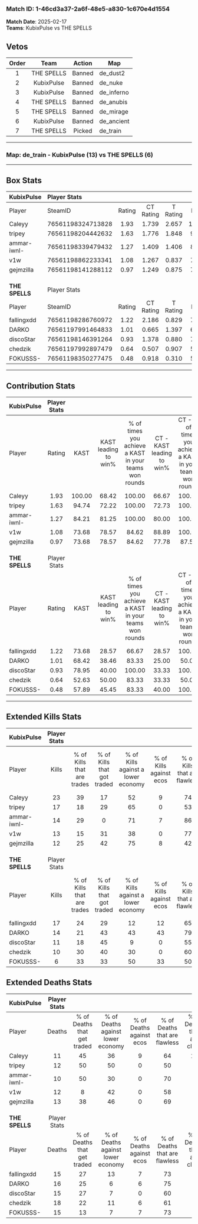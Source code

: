 ### Match ID: 1-46cd3a37-2a6f-48e5-a830-1c670e4d1554  
**Match Date**: 2025-02-17  
**Teams**: KubixPulse vs THE SPELLS  

## Vetos  

| Order | Team | Action | Map |
| :---: | :--: | :----: | --- |
| 1 | THE SPELLS | Banned | de_dust2 |
| 2 | KubixPulse | Banned | de_nuke |
| 3 | KubixPulse | Banned | de_inferno |
| 4 | THE SPELLS | Banned | de_anubis |
| 5 | THE SPELLS | Banned | de_mirage |
| 6 | KubixPulse | Banned | de_ancient |
| 7 | THE SPELLS | Picked | de_train |

---  

### **Map**: de_train - KubixPulse (13) vs THE SPELLS (6)  
---  

## Box Stats  

| **KubixPulse** | Player Stats      |        |           |          |        |       |       |         |        |      |     |
| :- | :- | :-: | :-: | :-: | :-: | :-: | :-: | :-: | :-: | :-: | :-: |
| Player         | SteamID           | Rating | CT Rating | T Rating |  KAST  |  ADR  | Kills | Assists | Deaths | K/D  | HS% |
| Caleyy         | 76561198324713828 |  1.93  |   1.739   |  2.657   | 100.00 | 115.7 |  23   |    6    |   11   | 2.09 | 60  |
| tripey         | 76561198204442632 |  1.63  |   1.776   |  1.848   | 94.74  | 120.8 |  17   |   11    |   12   | 1.42 | 52  |
| ammar-iwnl-    | 76561198339479432 |  1.27  |   1.409   |  1.406   | 84.21  | 69.8  |  14   |    2    |   10   | 1.40 | 57  |
| v1w            | 76561198862233341 |  1.08  |   1.267   |  0.837   | 73.68  | 67.0  |  13   |    2    |   12   | 1.08 | 46  |
| gejmzilla      | 76561198141288112 |  0.97  |   1.249   |  0.875   | 73.68  | 54.6  |  12   |    3    |   13   | 0.92 | 41  |
|                |                   |        |           |          |        |       |       |         |        |      |     |
|                |                   |        |           |          |        |       |       |         |        |      |     |
|                |                   |        |           |          |        |       |       |         |        |      |     |
| **THE SPELLS** | Player Stats      |        |           |          |        |       |       |         |        |      |     |
| Player         | SteamID           | Rating | CT Rating | T Rating |  KAST  |  ADR  | Kills | Assists | Deaths | K/D  | HS% |
| fallingxdd     | 76561198286760972 |  1.22  |   2.186   |  0.829   | 73.68  | 81.1  |  17   |    1    |   15   | 1.13 | 35  |
| DARKO          | 76561197991464833 |  1.01  |   0.665   |  1.397   | 68.42  | 76.5  |  14   |    4    |   16   | 0.88 | 42  |
| discoStar      | 76561198146391264 |  0.93  |   1.378   |  0.880   | 78.95  | 62.7  |  11   |    3    |   15   | 0.73 | 72  |
| chedzik        | 76561197992897479 |  0.64  |   0.507   |  0.907   | 52.63  | 69.8  |  10   |    4    |   18   | 0.56 | 70  |
| FOKUSSS-       | 76561198350277475 |  0.48  |   0.918   |  0.310   | 57.89  | 34.4  |   6   |    6    |   15   | 0.40 | 50  |
---  

## Contribution Stats  

| **KubixPulse** | Player Stats |        |                      |                                                        |                           |                                                             |                          |                                                            |
| :- | :-: | :-: | :-: | :-: | :-: | :-: | :-: | :-: |
| Player         |    Rating    |  KAST  | KAST leading to win% | % of times you achieve a KAST in your teams won rounds | CT - KAST leading to win% | CT - % of times you achieve a KAST in your teams won rounds | T - KAST leading to win% | T - % of times you achieve a KAST in your teams won rounds |
| Caleyy         |     1.93     | 100.00 |        68.42         |                         100.00                         |           66.67           |                           100.00                            |          71.43           |                           100.00                           |
| tripey         |     1.63     | 94.74  |        72.22         |                         100.00                         |           72.73           |                           100.00                            |          71.43           |                           100.00                           |
| ammar-iwnl-    |     1.27     | 84.21  |        81.25         |                         100.00                         |           80.00           |                           100.00                            |          83.33           |                           100.00                           |
| v1w            |     1.08     | 73.68  |        78.57         |                         84.62                          |           88.89           |                           100.00                            |          60.00           |                           60.00                            |
| gejmzilla      |     0.97     | 73.68  |        78.57         |                         84.62                          |           77.78           |                            87.50                            |          80.00           |                           80.00                            |
|                |              |        |                      |                                                        |                           |                                                             |                          |                                                            |
|                |              |        |                      |                                                        |                           |                                                             |                          |                                                            |
|                |              |        |                      |                                                        |                           |                                                             |                          |                                                            |
| **THE SPELLS** | Player Stats |        |                      |                                                        |                           |                                                             |                          |                                                            |
| Player         |    Rating    |  KAST  | KAST leading to win% | % of times you achieve a KAST in your teams won rounds | CT - KAST leading to win% | CT - % of times you achieve a KAST in your teams won rounds | T - KAST leading to win% | T - % of times you achieve a KAST in your teams won rounds |
| fallingxdd     |     1.22     | 73.68  |        28.57         |                         66.67                          |           28.57           |                           100.00                            |          28.57           |                           50.00                            |
| DARKO          |     1.01     | 68.42  |        38.46         |                         83.33                          |           25.00           |                            50.00                            |          44.44           |                           100.00                           |
| discoStar      |     0.93     | 78.95  |        40.00         |                         100.00                         |           33.33           |                           100.00                            |          44.44           |                           100.00                           |
| chedzik        |     0.64     | 52.63  |        50.00         |                         83.33                          |           33.33           |                            50.00                            |          57.14           |                           100.00                           |
| FOKUSSS-       |     0.48     | 57.89  |        45.45         |                         83.33                          |           40.00           |                           100.00                            |          50.00           |                           75.00                            |
---  

## Extended Kills Stats  

| **KubixPulse** | Player Stats |                            |                            |                                    |                         |                              |                                 |                                       |                    |           |
| :- | :-: | :-: | :-: | :-: | :-: | :-: | :-: | :-: | :-: | :-: |
| Player         |    Kills     | % of Kills that are trades | % of Kills that got traded | % of Kills against a lower economy | % of Kills against ecos | % of Kills that are flawless | % of Kills that are close duels | % of Kills that are assisted by flash | Pistol Round Kills | AWP Kills |
| Caleyy         |      23      |             39             |             17             |                 52                 |            9            |              74              |                4                |                   0                   |         0          |     1     |
| tripey         |      17      |             18             |             29             |                 65                 |            0            |              53              |                0                |                   0                   |         0          |     2     |
| ammar-iwnl-    |      14      |             29             |             0              |                 71                 |            7            |              86              |                0                |                   0                   |         0          |     0     |
| v1w            |      13      |             15             |             31             |                 38                 |            0            |              77              |                0                |                   0                   |         10         |     3     |
| gejmzilla      |      12      |             25             |             42             |                 75                 |            8            |              42              |               17                |                   0                   |         0          |     0     |
|                |              |                            |                            |                                    |                         |                              |                                 |                                       |                    |           |
|                |              |                            |                            |                                    |                         |                              |                                 |                                       |                    |           |
|                |              |                            |                            |                                    |                         |                              |                                 |                                       |                    |           |
| **THE SPELLS** | Player Stats |                            |                            |                                    |                         |                              |                                 |                                       |                    |           |
| Player         |    Kills     | % of Kills that are trades | % of Kills that got traded | % of Kills against a lower economy | % of Kills against ecos | % of Kills that are flawless | % of Kills that are close duels | % of Kills that are assisted by flash | Pistol Round Kills | AWP Kills |
| fallingxdd     |      17      |             24             |             29             |                 12                 |           12            |              65              |                0                |                   6                   |         3          |     4     |
| DARKO          |      14      |             21             |             43             |                 43                 |           43            |              79              |                0                |                   0                   |         0          |     1     |
| discoStar      |      11      |             18             |             45             |                 9                  |            0            |              55              |                9                |                   9                   |         0          |     2     |
| chedzik        |      10      |             30             |             40             |                 30                 |            0            |              60              |               20                |                  20                   |         0          |     2     |
| FOKUSSS-       |      6       |             33             |             33             |                 50                 |           33            |              50              |                0                |                   0                   |         0          |     1     |
## Extended Deaths Stats  

| **KubixPulse** | Player Stats |                             |                                   |                          |                               |                            |                           |               |
| :- | :-: | :-: | :-: | :-: | :-: | :-: | :-: | :-: |
| Player         |    Deaths    | % of Deaths that get traded | % of Deaths against lower economy | % of Deaths against ecos | % of Deaths that are flawless | % of Deaths that are close | % of Deaths while blinded | Deaths to AWP |
| Caleyy         |      11      |             45              |                36                 |            9             |              64               |             18             |             9             |       1       |
| tripey         |      12      |             50              |                50                 |            0             |              50               |             8              |            17             |       0       |
| ammar-iwnl-    |      10      |             50              |                30                 |            0             |              70               |             0              |             0             |       1       |
| v1w            |      12      |              8              |                42                 |            0             |              58               |             0              |             8             |       0       |
| gejmzilla      |      13      |             38              |                46                 |            0             |              69               |             0              |             0             |       1       |
|                |              |                             |                                   |                          |                               |                            |                           |               |
|                |              |                             |                                   |                          |                               |                            |                           |               |
|                |              |                             |                                   |                          |                               |                            |                           |               |
| **THE SPELLS** | Player Stats |                             |                                   |                          |                               |                            |                           |               |
| Player         |    Deaths    | % of Deaths that get traded | % of Deaths against lower economy | % of Deaths against ecos | % of Deaths that are flawless | % of Deaths that are close | % of Deaths while blinded | Deaths to AWP |
| fallingxdd     |      15      |             27              |                13                 |            7             |              73               |             0              |             0             |       0       |
| DARKO          |      16      |             25              |                 6                 |            6             |              75               |             0              |             0             |       2       |
| discoStar      |      15      |             27              |                 7                 |            0             |              60               |             7              |             0             |       4       |
| chedzik        |      18      |             22              |                11                 |            6             |              61               |             6              |             0             |       2       |
| FOKUSSS-       |      15      |             13              |                 7                 |            7             |              73               |             7              |             0             |       2       |

